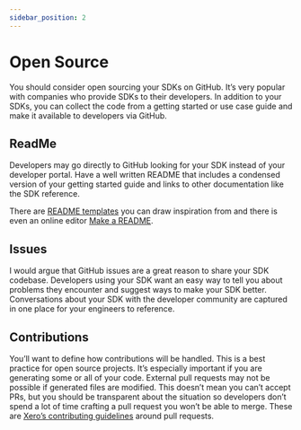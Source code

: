 ```yaml
---
sidebar_position: 2
---
```


# Open Source
You should consider open sourcing your SDKs on GitHub. It’s very popular with companies who provide SDKs to their developers. In addition to your SDKs, you can collect the code from a getting started or use case guide and make it available to developers via GitHub.

## ReadMe
Developers may go directly to GitHub looking for your SDK instead of your developer portal. Have a well written README that includes a condensed version of your getting started guide and links to other documentation like the SDK reference.

There are [README templates](https://gist.github.com/PurpleBooth/109311bb0361f32d87a2) you can draw inspiration from and there is even an online editor [Make a README](https://www.makeareadme.com/).

## Issues
I would argue that GitHub issues are a great reason to share your SDK codebase. Developers using your SDK want an easy way to tell you about problems they encounter and suggest ways to make your SDK better. Conversations about your SDK with the developer community are captured in one place for your engineers to reference.

## Contributions
You’ll want to define how contributions will be handled. This is a best practice for open source projects. It’s especially important if you are generating some or all of your code. External pull requests may not be possible if generated files are modified. This doesn’t mean you can’t accept PRs, but you should be transparent about the situation so developers don’t spend a lot of time crafting a pull request you won’t be able to merge. These are [Xero’s contributing guidelines](https://github.com/XeroAPI/Xero-Java/blob/master/CONTRIBUTING.md#pull-requests) around pull requests.